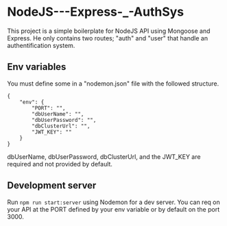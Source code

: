 # NodeJS---Express-_-AuthSys

This project is a simple boilerplate for NodeJS API using Mongoose and Express. He only contains two routes; "auth" and "user" that handle an authentification system.

## Env variables

You must define some in a "nodemon.json" file with the followed structure.

```
{
    "env": {
        "PORT": "",
        "dbUserName": "",
        "dbUserPassword": "",
        "dbClusterUrl": "",
        "JWT_KEY": ""
    }
}
```

dbUserName, dbUserPassword, dbClusterUrl, and the JWT_KEY are required and not provided by default.

## Development server

Run `npm run start:server` using Nodemon for a dev server. You can req on your API at the PORT defined by your env variable or by default on the port 3000.
